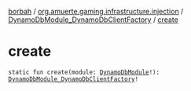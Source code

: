 [borbah](../../index.md) / [org.amuerte.gaming.infrastructure.injection](../index.md) / [DynamoDbModule_DynamoDbClientFactory](index.md) / [create](./create.md)

# create

`static fun create(module: `[`DynamoDbModule`](../-dynamo-db-module/index.md)`!): `[`DynamoDbModule_DynamoDbClientFactory`](index.md)`!`